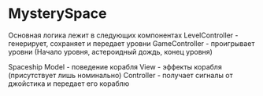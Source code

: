 # MysterySpace
 
Основная логика лежит в следующих компонентах
LevelController - генерирует, сохраняет и передает уровни
GameController - проигрывает уровни (Начало уровня, астероидный дождь, конец уровня)

Spaceship Model - поведение корабля
	  View - эффекты корабля (присутствует лишь номинально)
	  Controller - получает сигналы от джойстика и передает его кораблю